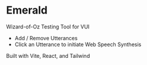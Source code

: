 # Emerald

Wizard-of-Oz Testing Tool for VUI

- Add / Remove Utterances
- Click an Utterance to initiate Web Speech Synthesis

Built with Vite, React, and Tailwind
